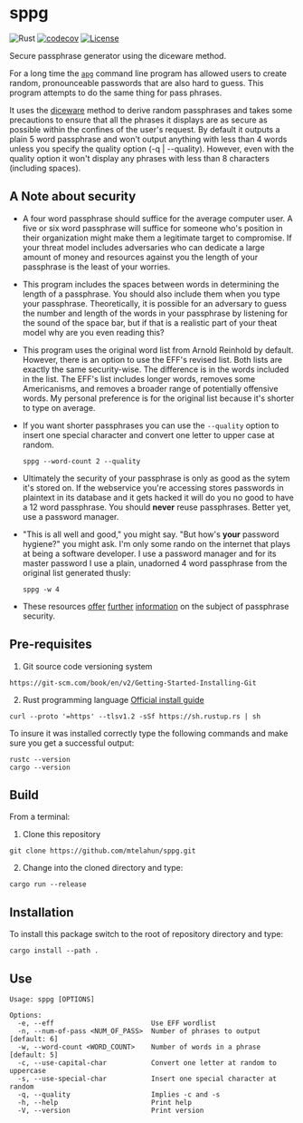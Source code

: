 # sppg
![Rust](https://github.com/mtelahun/sppg/actions/workflows/rust.yml/badge.svg)
[![codecov](https://codecov.io/gh/mtelahun/sppg/branch/main/graph/badge.svg?token=A1P9I5E2LU)](https://codecov.io/gh/trevi-software/rhodos)
[![License](https://img.shields.io/badge/License-BSD_2--Clause-orange.svg)](https://opensource.org/licenses/BSD-2-Clause)

Secure passphrase generator using the diceware method.

For a long time the [`apg`](https://github.com/jabenninghoff/apg) command line program has allowed users to create random, pronounceable passwords that are also hard to guess. This program attempts to do the same thing for pass phrases.

It uses the [diceware](https://theworld.com/~reinhold/diceware.html) method to derive random passphrases and takes some precautions to ensure that all the phrases it displays are as secure as possible within the confines of the user's request. By default it outputs a plain 5 word passphrase and won't output anything with less than 4 words unless you specify the quality option (-q | --quality). However, even with the quality option it won't display any phrases with less than 8 characters (including spaces).

A Note about security
---
- A four word passphrase should suffice for the average computer user. A five or six word passphrase will suffice for someone who's position in their organization might make them a legitimate target to compromise. If your threat model includes adversaries who can dedicate a large amount of money and resources against you the length of your passphrase is the least of your worries.
- This program includes the spaces between words in determining the length of a passphrase. You should also include them when you type your passphrase. Theoretically, it is possible for an adversary to guess the number and length of the words in your passphrase by listening for the sound of the space bar, but if that is a realistic part of your theat model why are you even reading this?
- This program uses the original word list from Arnold Reinhold by default. However, there is an option to use the EFF's revised list. Both lists are exactly the same security-wise. The difference is in the words included in the list. The EFF's list includes longer words, removes some Americanisms, and removes a broader range of potentially offensive words. My personal preference is for the original list because it's shorter to type on average.
- If you want shorter passphrases you can use the `--quality` option to insert one special character and convert one letter to upper case at random.

    `sppg --word-count 2 --quality`

- Ultimately the security of your passphrase is only as good as the sytem it's stored on. If the webservice you're accessing stores passwords in plaintext in its database and it gets hacked it will do you no good to have a 12 word passphrase. You should **never** reuse passphrases. Better yet, use a password manager.
- "This is all well and good," you might say. "But how's **your** password hygiene?" you might ask. I'm only some rando on the internet that plays at being a software developer. I use a password manager and for its master password I use a plain, unadorned 4 word passphrase from the original list generated thusly:

    `sppg -w 4`

- These resources [offer](https://xkcd.com/936/) [further](https://palant.info/2023/01/30/password-strength-explained/) [information](https://proton.me/blog/protonmail-com-blog-password-vs-passphrase) on the subject of passphrase security.

Pre-requisites
--------------
1. Git source code versioning system

`https://git-scm.com/book/en/v2/Getting-Started-Installing-Git`

2. Rust programming language [Official install guide](https://www.rust-lang.org/tools/install)

`curl --proto '=https' --tlsv1.2 -sSf https://sh.rustup.rs | sh`

To insure it was installed correctly type the following commands and make sure you get a successful output:
```
rustc --version
cargo --version
```

Build
-----
From a terminal:
1. Clone this repository

```git clone https://github.com/mtelahun/sppg.git```

2. Change into the cloned directory and type:

```cargo run --release```

Installation
------------
To install this package switch to the root of repository directory and type:

`cargo install --path .`

Use
---
```
Usage: sppg [OPTIONS]

Options:
  -e, --eff                        Use EFF wordlist
  -n, --num-of-pass <NUM_OF_PASS>  Number of phrases to output [default: 6]
  -w, --word-count <WORD_COUNT>    Number of words in a phrase [default: 5]
  -c, --use-capital-char           Convert one letter at random to uppercase
  -s, --use-special-char           Insert one special character at random
  -q, --quality                    Implies -c and -s
  -h, --help                       Print help
  -V, --version                    Print version
```
